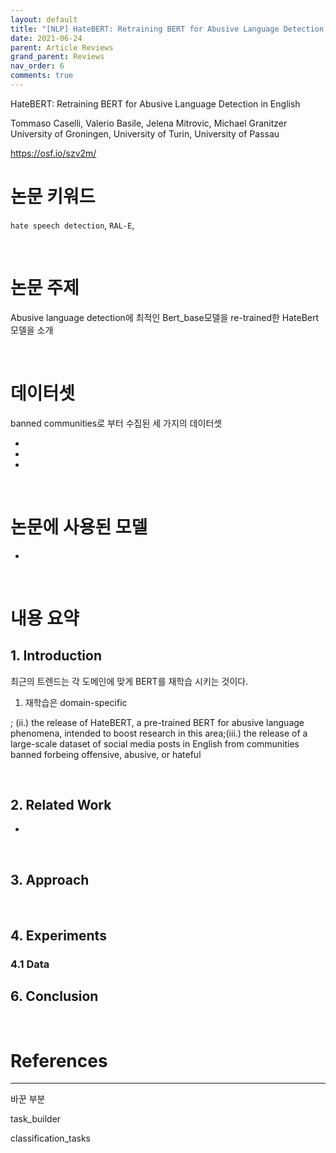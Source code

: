 ```yaml
---
layout: default
title: "[NLP] HateBERT: Retraining BERT for Abusive Language Detection in English 리뷰"
date: 2021-06-24
parent: Article Reviews
grand_parent: Reviews
nav_order: 6
comments: true
---
```




HateBERT: Retraining BERT for Abusive Language Detection in English

Tommaso Caselli, Valerio Basile, Jelena Mitrovic, Michael Granitzer University of Groningen, University of Turin, University of Passau

https://osf.io/szv2m/

# 논문 키워드

`hate speech detection`, `RAL-E`, 

<br>



# 논문 주제 

Abusive language detection에 최적인 Bert_base모델을 re-trained한 HateBert 모델을 소개

<br>

# 데이터셋

banned communities로 부터 수집된  세 가지의 데이터셋

*

*

*

<br>

# 논문에 사용된 모델

* 

<br>

# 내용 요약

## 1. Introduction

최근의 트렌드는 각 도메인에 맞게 BERT를 재학습 시키는 것이다.

1. 재학습은 domain-specific

; (ii.) the release of HateBERT, a pre-trained BERT for abusive language phenomena, intended to boost research in this area;(iii.) the release of a large-scale dataset of social media posts in English from communities banned forbeing offensive, abusive, or hateful



<br>

## 2. Related Work

* 

<br>

## 3. Approach





<br>

## 4. Experiments

### 4.1 Data







## 6. Conclusion

<br>

# References



---

바꾼 부분

task_builder

classification_tasks